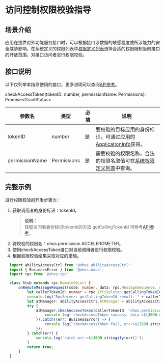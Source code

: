 # 访问控制权限校验指导

## 场景介绍

应用在提供对外功能服务接口时，可以根据接口涉数据的敏感程度或所涉能力的安全威胁影响，在系统定义的权限列表中[权限定义列表](permission-list.md)选择合适的权限限制当前接口的开放范围，对接口访问者进行权限校验。

## 接口说明

以下仅列举本指导使用的接口，更多说明可以查阅[API参考](../reference/apis/js-apis-abilityAccessCtrl.md)。

checkAccessToken(tokenID: number, permissionName: Permissions): Promise&lt;GrantStatus&gt;

| 参数名   | 类型                 | 必填 | 说明                                       |
| -------- | -------------------  | ---- | ------------------------------------------ |
| tokenID   |  number   | 是   | 要校验的目标应用的身份标识。可通过应用的[ApplicationInfo](../reference/apis/js-apis-bundleManager-applicationInfo.md)获得。             |
| permissionName | Permissions | 是   | 需要校验的权限名称，合法的权限名取值可在[系统权限定义列表](permission-list.md)中查询。 |


## 完整示例

进行权限校验的开发步骤为：

1. 获取调用者的身份标识：tokenId。
   > **说明：**<br>
   > 获取访问者身份标识tokenId的方法 getCallingTokenId 可参考[API参考](../reference/apis/js-apis-rpc.md)。
2. 待校验的权限名：ohos.permission.ACCELEROMETER。
3. 使用checkAccessToken接口对当前调用者进行权限校验。
4. 根据权限校验结果采取对应的措施。

```ts
  import abilityAccessCtrl from '@ohos.abilityAccessCtrl'
  import { BusinessError } from '@ohos.base';
  import rpc from '@ohos.rpc'

  class Stub extends rpc.RemoteObject {
      onRemoteMessageRequest(code: number, data: rpc.MessageSequence, reply: rpc.MessageSequence, option: rpc.MessageOption) {
          let callerTokenId: number = rpc.IPCSkeleton.getCallingTokenId();
          console.log("RpcServer: getCallingTokenId result: " + callerTokenId);
          let atManager: abilityAccessCtrl.AtManager = abilityAccessCtrl.createAtManager();
          try {
              atManager.checkAccessToken(callerTokenId, "ohos.permission.ACCELEROMETER").then((data: abilityAccessCtrl.GrantStatus) => {
                  console.log(`checkAccessToken success, data->${JSON.stringify(data)}`);
              }).catch((err: BusinessError) => {
                  console.log(`checkAccessToken fail, err->${JSON.stringify(err)}`);
              });
          } catch(err) {
              console.log(`catch err->${JSON.stringify(err)}`);
          }
          return true;
      }
  }
```
